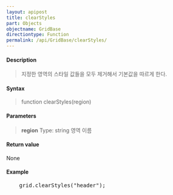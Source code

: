 ```yaml
---
layout: apipost
title: clearStyles
part: Objects
objectname: GridBase
directiontype: Function
permalink: /api/GridBase/clearStyles/
---
```



#### Description

> 지정한 영역의 스타일 값들을 모두 제거해서 기본값을 따르게 한다.

#### Syntax

> function clearStyles(region)

#### Parameters

> **region**
> Type: string
> 영역 이름


#### Return value

None

#### Example

<pre class="prettyprint">
    grid.clearStyles("header");
</pre>

